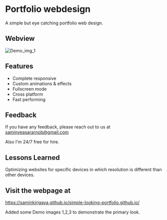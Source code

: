 
# Portfolio webdesign

A simple but eye catching portfolio web design.

## Webview

![Demo_img_1](https://github.com/SaminKirigaya/simple-looking-portfolio.github.io/assets/104618775/76376b26-61a0-4a3f-ab57-8221de55c852)

## Features

- Complete responsive
- Custom animations & effects
- Fullscreen mode
- Cross platform
- Fast performing


## Feedback

If you have any feedback, please reach out to us at 
saminyeasararnob@gmail.com 

Also I'm 24/7 free for hire.

## Lessons Learned

Optimizing websites for specific devices in which resolution is different than other devices.


## Visit the webpage at 
https://saminkirigaya.github.io/simple-looking-portfolio.github.io/

Added some Demo images 1,2,3 to demonstrate the primary look.
